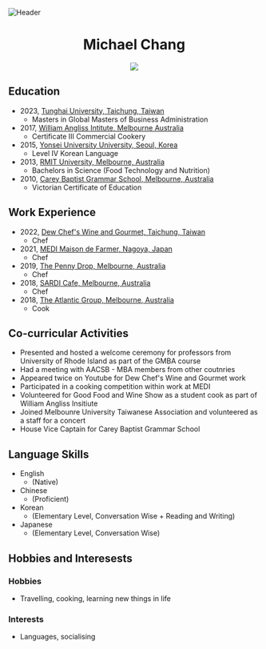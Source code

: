 ![Header](./[https://user-images.githubusercontent.com/125838977/223026892-56757d12-7ffa-44da-97e6-f7c84666ff0c.png])

<h1 align="center"> Michael Chang</h1>

<p align="center">
<img src="https://user-images.githubusercontent.com/125838977/223021202-bec71f17-7423-4eb1-b0d8-769cf12acd5b.jpeg">
</p>

## Education

- 2023, [Tunghai University, Taichung, Taiwan](https://www.thu.edu.tw/)
    -   Masters in Global Masters of Business Administration
- 2017, [William Angliss Intitute, Melbourne Australia](https://www.angliss.edu.au/)
    - Certificate III Commercial Cookery
- 2015, [Yonsei University University, Seoul, Korea](https://www.yonsei.ac.kr/en_sc/index.jsp)
    - Level IV Korean Language
- 2013, [RMIT University, Melbourne, Australia](https://www.rmit.edu.au/)
    - Bachelors in Science (Food Technology and Nutrition)
- 2010, [Carey Baptist Grammar School, Melbourne, Australia](https://www.carey.com.au/)
    -   Victorian Certificate of Education

## Work Experience 

- 2022, [Dew Chef's Wine and Gourmet, Taichung, Taiwan](https://dew.com.tw/)
    -   Chef
- 2021, [MEDI Maison de Farmer, Nagoya, Japan](https://medi.nagoya/restaurant/)
    -   Chef
- 2019, [The Penny Drop, Melbourne, Australia](http://www.thepennydrop.com.au/)
    -   Chef
- 2018, [SARDI Cafe, Melbourne, Australia](https://www.sardi-cafe.com.au/pages/brunch-menu)
    -   Chef
- 2018, [The Atlantic Group, Melbourne, Australia](https://atlanticgroup.com.au/)
    -   Cook

## Co-curricular Activities
- Presented and hosted a welcome ceremony for professors from University of Rhode Island as part of the GMBA course
- Had a meeting with AACSB - MBA members from other coutnries
- Appeared twice on Youtube for Dew Chef's Wine and Gourmet work
- Participated in a cooking competition within work at MEDI
- Volunteered for Good Food and Wine Show as a student cook as part of William Angliss Insitiute
- Joined Melbounre University Taiwanese Association and volunteered as a staff for a concert
- House Vice Captain for Carey Baptist Grammar School 

## Language Skills
- English 
    - (Native)
- Chinese 
    - (Proficient)
- Korean 
    - (Elementary Level, Conversation Wise + Reading and Writing)
- Japanese 
    - (Elementary Level, Conversation Wise)

## Hobbies and Interesests
### Hobbies
- Travelling, cooking, learning new things in life
### Interests
- Languages, socialising
